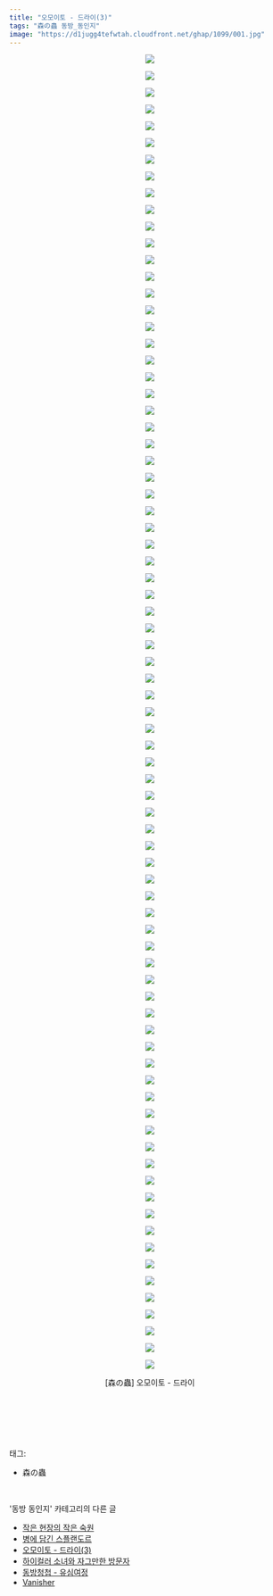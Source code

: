 ```yaml
---
title: "오모이토 - 드라이(3)"
tags: "森の蟲 동방_동인지"
image: "https://d1jugg4tefwtah.cloudfront.net/ghap/1099/001.jpg"
---
```

<div class="article">
<p style="text-align: center; clear: none; float: none;"><img src="{{ site.imgserver11 }}/ghap/1099/001.jpg"/></p>
<p style="text-align: center; clear: none; float: none;"><img src="{{ site.imgserver11 }}/ghap/1099/002.jpg"/></p>
<p style="text-align: center; clear: none; float: none;"><img src="{{ site.imgserver11 }}/ghap/1099/003.jpg"/></p>
<p style="text-align: center; clear: none; float: none;"><img src="{{ site.imgserver11 }}/ghap/1099/004.jpg"/></p>
<p style="text-align: center; clear: none; float: none;"><img src="{{ site.imgserver11 }}/ghap/1099/005.jpg"/></p>
<p style="text-align: center; clear: none; float: none;"><img src="{{ site.imgserver11 }}/ghap/1099/006.jpg"/></p>
<p style="text-align: center; clear: none; float: none;"><img src="{{ site.imgserver11 }}/ghap/1099/007.jpg"/></p>
<p style="text-align: center; clear: none; float: none;"><img src="{{ site.imgserver11 }}/ghap/1099/008.jpg"/></p>
<p style="text-align: center; clear: none; float: none;"><img src="{{ site.imgserver11 }}/ghap/1099/009.jpg"/></p>
<p style="text-align: center; clear: none; float: none;"><img src="{{ site.imgserver11 }}/ghap/1099/010.jpg"/></p>
<p style="text-align: center; clear: none; float: none;"><img src="{{ site.imgserver11 }}/ghap/1099/011.jpg"/></p>
<p style="text-align: center; clear: none; float: none;"><img src="{{ site.imgserver11 }}/ghap/1099/012.jpg"/></p>
<p style="text-align: center; clear: none; float: none;"><img src="{{ site.imgserver11 }}/ghap/1099/013.jpg"/></p>
<p style="text-align: center; clear: none; float: none;"><img src="{{ site.imgserver11 }}/ghap/1099/014.jpg"/></p>
<p style="text-align: center; clear: none; float: none;"><img src="{{ site.imgserver11 }}/ghap/1099/015.jpg"/></p>
<p style="text-align: center; clear: none; float: none;"><img src="{{ site.imgserver11 }}/ghap/1099/016.jpg"/></p>
<p style="text-align: center; clear: none; float: none;"><img src="{{ site.imgserver11 }}/ghap/1099/017.jpg"/></p>
<p style="text-align: center; clear: none; float: none;"><img src="{{ site.imgserver11 }}/ghap/1099/018.jpg"/></p>
<p style="text-align: center; clear: none; float: none;"><img src="{{ site.imgserver11 }}/ghap/1099/019.jpg"/></p>
<p style="text-align: center; clear: none; float: none;"><img src="{{ site.imgserver11 }}/ghap/1099/020.jpg"/></p>
<p style="text-align: center; clear: none; float: none;"><img src="{{ site.imgserver11 }}/ghap/1099/021.jpg"/></p>
<p style="text-align: center; clear: none; float: none;"><img src="{{ site.imgserver11 }}/ghap/1099/022.jpg"/></p>
<p style="text-align: center; clear: none; float: none;"><img src="{{ site.imgserver11 }}/ghap/1099/023.jpg"/></p>
<p style="text-align: center; clear: none; float: none;"><img src="{{ site.imgserver11 }}/ghap/1099/024.jpg"/></p>
<p style="text-align: center; clear: none; float: none;"><img src="{{ site.imgserver11 }}/ghap/1099/025.jpg"/></p>
<p style="text-align: center; clear: none; float: none;"><img src="{{ site.imgserver11 }}/ghap/1099/026.jpg"/></p>
<p style="text-align: center; clear: none; float: none;"><img src="{{ site.imgserver11 }}/ghap/1099/027.jpg"/></p>
<p style="text-align: center; clear: none; float: none;"><img src="{{ site.imgserver11 }}/ghap/1099/028.jpg"/></p>
<p style="text-align: center; clear: none; float: none;"><img src="{{ site.imgserver11 }}/ghap/1099/029.jpg"/></p>
<p style="text-align: center; clear: none; float: none;"><img src="{{ site.imgserver11 }}/ghap/1099/030.jpg"/></p>
<p style="text-align: center; clear: none; float: none;"><img src="{{ site.imgserver11 }}/ghap/1099/031.jpg"/></p>
<p style="text-align: center; clear: none; float: none;"><img src="{{ site.imgserver11 }}/ghap/1099/032.jpg"/></p>
<p style="text-align: center; clear: none; float: none;"><img src="{{ site.imgserver11 }}/ghap/1099/033.jpg"/></p>
<p style="text-align: center; clear: none; float: none;"><img src="{{ site.imgserver11 }}/ghap/1099/034.jpg"/></p>
<p style="text-align: center; clear: none; float: none;"><img src="{{ site.imgserver11 }}/ghap/1099/035.jpg"/></p>
<p style="text-align: center; clear: none; float: none;"><img src="{{ site.imgserver11 }}/ghap/1099/036.jpg"/></p>
<p style="text-align: center; clear: none; float: none;"><img src="{{ site.imgserver11 }}/ghap/1099/037.jpg"/></p>
<p style="text-align: center; clear: none; float: none;"><img src="{{ site.imgserver11 }}/ghap/1099/038.jpg"/></p>
<p style="text-align: center; clear: none; float: none;"><img src="{{ site.imgserver11 }}/ghap/1099/039.jpg"/></p>
<p style="text-align: center; clear: none; float: none;"><img src="{{ site.imgserver11 }}/ghap/1099/040.jpg"/></p>
<p style="text-align: center; clear: none; float: none;"><img src="{{ site.imgserver11 }}/ghap/1099/041.jpg"/></p>
<p style="text-align: center; clear: none; float: none;"><img src="{{ site.imgserver11 }}/ghap/1099/042.jpg"/></p>
<p style="text-align: center; clear: none; float: none;"><img src="{{ site.imgserver11 }}/ghap/1099/043.jpg"/></p>
<p style="text-align: center; clear: none; float: none;"><img src="{{ site.imgserver11 }}/ghap/1099/044.jpg"/></p>
<p style="text-align: center; clear: none; float: none;"><img src="{{ site.imgserver11 }}/ghap/1099/045.jpg"/></p>
<p style="text-align: center; clear: none; float: none;"><img src="{{ site.imgserver11 }}/ghap/1099/046.jpg"/></p>
<p style="text-align: center; clear: none; float: none;"><img src="{{ site.imgserver11 }}/ghap/1099/047.jpg"/></p>
<p style="text-align: center; clear: none; float: none;"><img src="{{ site.imgserver11 }}/ghap/1099/048.jpg"/></p>
<p style="text-align: center; clear: none; float: none;"><img src="{{ site.imgserver11 }}/ghap/1099/049.jpg"/></p>
<p style="text-align: center; clear: none; float: none;"><img src="{{ site.imgserver11 }}/ghap/1099/050.jpg"/></p>
<p style="text-align: center; clear: none; float: none;"><img src="{{ site.imgserver11 }}/ghap/1099/051.jpg"/></p>
<p style="text-align: center; clear: none; float: none;"><img src="{{ site.imgserver11 }}/ghap/1099/052.jpg"/></p>
<p style="text-align: center; clear: none; float: none;"><img src="{{ site.imgserver11 }}/ghap/1099/053.jpg"/></p>
<p style="text-align: center; clear: none; float: none;"><img src="{{ site.imgserver11 }}/ghap/1099/054.jpg"/></p>
<p style="text-align: center; clear: none; float: none;"><img src="{{ site.imgserver11 }}/ghap/1099/055.jpg"/></p>
<p style="text-align: center; clear: none; float: none;"><img src="{{ site.imgserver11 }}/ghap/1099/056.jpg"/></p>
<p style="text-align: center; clear: none; float: none;"><img src="{{ site.imgserver11 }}/ghap/1099/057.jpg"/></p>
<p style="text-align: center; clear: none; float: none;"><img src="{{ site.imgserver11 }}/ghap/1099/058.jpg"/></p>
<p style="text-align: center; clear: none; float: none;"><img src="{{ site.imgserver11 }}/ghap/1099/059.jpg"/></p>
<p style="text-align: center; clear: none; float: none;"><img src="{{ site.imgserver11 }}/ghap/1099/060.jpg"/></p>
<p style="text-align: center; clear: none; float: none;"><img src="{{ site.imgserver11 }}/ghap/1099/061.jpg"/></p>
<p style="text-align: center; clear: none; float: none;"><img src="{{ site.imgserver11 }}/ghap/1099/062.jpg"/></p>
<p style="text-align: center; clear: none; float: none;"><img src="{{ site.imgserver11 }}/ghap/1099/063.jpg"/></p>
<p style="text-align: center; clear: none; float: none;"><img src="{{ site.imgserver11 }}/ghap/1099/064.jpg"/></p>
<p style="text-align: center; clear: none; float: none;"><img src="{{ site.imgserver11 }}/ghap/1099/065.jpg"/></p>
<p style="text-align: center; clear: none; float: none;"><img src="{{ site.imgserver11 }}/ghap/1099/066.jpg"/></p>
<p style="text-align: center; clear: none; float: none;"><img src="{{ site.imgserver11 }}/ghap/1099/067.jpg"/></p>
<p style="text-align: center; clear: none; float: none;"><img src="{{ site.imgserver11 }}/ghap/1099/068.jpg"/></p>
<p style="text-align: center; clear: none; float: none;"><img src="{{ site.imgserver11 }}/ghap/1099/069.jpg"/></p>
<p style="text-align: center; clear: none; float: none;"><img src="{{ site.imgserver11 }}/ghap/1099/070.jpg"/></p>
<p style="text-align: center; clear: none; float: none;"><img src="{{ site.imgserver11 }}/ghap/1099/071.jpg"/></p>
<p style="text-align: center; clear: none; float: none;"><img src="{{ site.imgserver11 }}/ghap/1099/072.jpg"/></p>
<p style="text-align: center; clear: none; float: none;"><img src="{{ site.imgserver11 }}/ghap/1099/073.jpg"/></p>
<p style="text-align: center; clear: none; float: none;"><img src="{{ site.imgserver11 }}/ghap/1099/074.jpg"/></p>
<p style="text-align: center; clear: none; float: none;"><img src="{{ site.imgserver11 }}/ghap/1099/075.jpg"/></p>
<p style="text-align: center; clear: none; float: none;"><img src="{{ site.imgserver11 }}/ghap/1099/076.jpg"/></p>
<p style="text-align: center; clear: none; float: none;"><img src="{{ site.imgserver11 }}/ghap/1099/077.jpg"/></p>
<p style="text-align: center; clear: none; float: none;"><img src="{{ site.imgserver11 }}/ghap/1099/078.jpg"/></p>
<p style="text-align: center; clear: none; float: none;"><img src="{{ site.imgserver11 }}/ghap/1099/079.jpg"/></p>
<p style="text-align: center; clear: none; float: none;">[森の蟲] 오모이토 - 드라이</p>
<p style="text-align: center; clear: none; float: none;"><br/></p>
<p><br/></p>
</div><br/>
<div class="tagTrail">
<p>태그: </p>
<ul>
<li>森の蟲</li>
</ul>
</div><br/>
<div class="another">
<p>'동방 동인지' 카테고리의 다른 글</p>
<ul>
<li><a href="/ghap_1102">작은 현장의 작은 숙원</a></li>
<li><a href="/ghap_1100">병에 담긴 스플랜도르</a></li>
<li><a href="/ghap_1099">오모이토 - 드라이(3)</a></li>
<li><a href="/ghap_1098">하이컬러 소녀와 자그만한 방문자</a></li>
<li><a href="/ghap_1097">동방청첩 - 유심여정</a></li>
<li><a href="/ghap_1096">Vanisher</a></li>
</ul>
</div><br/>
<div class="cb_module cb_fluid">
<div class="cb_wrt cb_profile">
</div><!-- commentList close -->
</div><br/>
